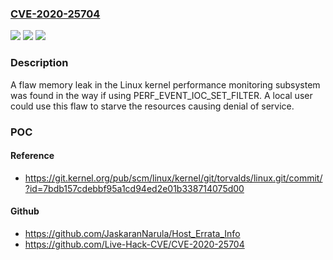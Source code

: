 ### [CVE-2020-25704](https://cve.mitre.org/cgi-bin/cvename.cgi?name=CVE-2020-25704)
![](https://img.shields.io/static/v1?label=Product&message=kernel&color=blue)
![](https://img.shields.io/static/v1?label=Version&message=kernel%205.10-rc3%20&color=brightgreen)
![](https://img.shields.io/static/v1?label=Vulnerability&message=CWE-401&color=brightgreen)

### Description

A flaw memory leak in the Linux kernel performance monitoring subsystem was found in the way if using PERF_EVENT_IOC_SET_FILTER. A local user could use this flaw to starve the resources causing denial of service.

### POC

#### Reference
- https://git.kernel.org/pub/scm/linux/kernel/git/torvalds/linux.git/commit/?id=7bdb157cdebbf95a1cd94ed2e01b338714075d00

#### Github
- https://github.com/JaskaranNarula/Host_Errata_Info
- https://github.com/Live-Hack-CVE/CVE-2020-25704

